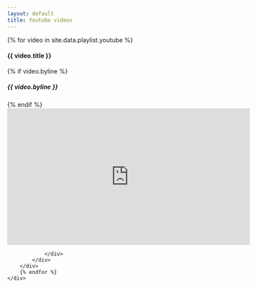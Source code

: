 ```yaml
---
layout: default
title: Youtube videos
---
```


 <div class="row row-cols-1 row-cols-md-2 g-4">
        {% for video in  site.data.playlist.youtube %}
         <div class="col">
            <div class="card h-100 shadow-sm ">
                <div class="card-header">
                        <h4 class="card-title">{{ video.title }} </h4>
                       {% if video.byline %}<h5 class="text-muted">{{ video.byline }}</h5>{% endif %}
               </div>
                <div class="card-body">
<iframe width="560" height="315" src="https://www.youtube.com/embed/{{video.id}}?si=Khmtb-Jnd8mntxCm" title="YouTube video player" frameborder="0" allow="accelerometer; autoplay; clipboard-write; encrypted-media; gyroscope; picture-in-picture; web-share" referrerpolicy="strict-origin-when-cross-origin" allowfullscreen></iframe>

                </div>
            </div>
        </div>
        {% endfor %}
    </div>





